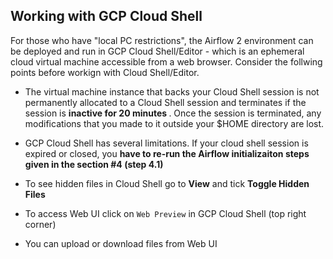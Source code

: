 ## Working with GCP Cloud Shell

For those who have "local PC restrictions", the Airflow 2 environment can be deployed and run in GCP Cloud Shell/Editor - which is an ephemeral cloud virtual machine accessible from a web browser. Consider the follwing points before workign with Cloud Shell/Editor.

- The virtual machine instance that backs your Cloud Shell session is not permanently allocated to a Cloud Shell session and terminates if the session is <strong> inactive for 20 minutes </strong>. Once the session is terminated, any modifications that you made to it outside your $HOME directory are lost.

- GCP Cloud Shell has several limitations. If your cloud shell session is expired or closed, you <strong> have to re-run the Airflow initializaiton steps given in the section #4 (step 4.1)</strong>

- To see hidden files in Cloud Shell go to <strong>View</strong> and tick <strong>Toggle Hidden Files</strong>

- To access Web UI click on `Web Preview` in GCP Cloud Shell (top right corner)

- You can upload or download files from Web UI
